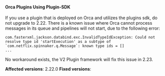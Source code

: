 #### Orca Plugins Using Plugin-SDK

If you use a plugin that is deployed on Orca and utilizes the plugins sdk, do not upgrade to 2.22. There is a known issue where Orca cannot process messages in its queue and pipelines will not start, due to the following error:

```
com.fasterxml.jackson.databind.exc.InvalidTypeIdException: Could not resolve type id 'startExecution' as a subtype of `com.netflix.spinnaker.q.Message`: known type ids = []
...
```

No workaround exists, the V2 Plugin framework will fix this issue in 2.23.

**Affected versions**: 2.22.0
**Fixed versions**:
